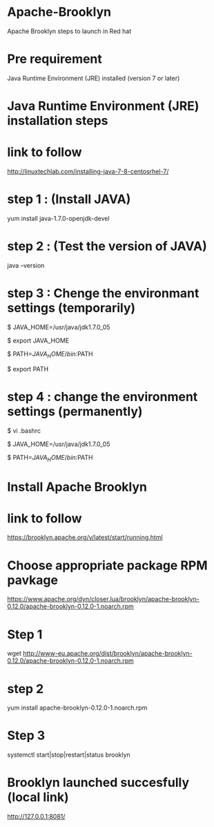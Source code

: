 # Apache-Brooklyn
Apache Brooklyn steps to launch in Red hat
# Pre requirement
Java Runtime Environment (JRE) installed (version 7 or later)


#  Java Runtime Environment (JRE) installation steps
# link to follow
http://linuxtechlab.com/installing-java-7-8-centosrhel-7/

# step 1 : (Install JAVA)
yum install java-1.7.0-openjdk-devel

# step 2 : (Test the version of JAVA)
java –version

# step 3 : Chenge the environmant settings (temporarily)
$ JAVA_HOME=/usr/java/jdk1.7.0_05

$ export JAVA_HOME

$ PATH=$JAVA_HOME/bin:$PATH

$ export PATH

# step 4 : change the environment settings (permanently)
$ vi .bashrc

$ JAVA_HOME=/usr/java/jdk1.7.0_05

$ PATH=$JAVA_HOME/bin:$PATH



# Install Apache Brooklyn
# link to follow
https://brooklyn.apache.org/v/latest/start/running.html

# Choose appropriate package RPM pavkage  
https://www.apache.org/dyn/closer.lua/brooklyn/apache-brooklyn-0.12.0/apache-brooklyn-0.12.0-1.noarch.rpm

# Step 1
wget http://www-eu.apache.org/dist/brooklyn/apache-brooklyn-0.12.0/apache-brooklyn-0.12.0-1.noarch.rpm 

# step 2 
yum install apache-brooklyn-0.12.0-1.noarch.rpm

# Step 3
systemctl start|stop|restart|status brooklyn 

# Brooklyn launched succesfully (local link)
http://127.0.0.1:8081/


